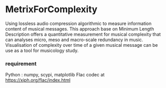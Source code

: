 # MetrixForComplexity
Using lossless audio compression algorithmic to measure information content of musical messages. This approach base on Minimum Length Description offers a quantitative measurement for musical complexity that can analyses micro, meso and macro-scale redundancy in music. Visualisation of complexity over time of a given musical message can be use as a tool for musicology study. 

### requirement 

Python : 
numpy, scypi, matplotlib
Flac codec at https://xiph.org/flac/index.html
